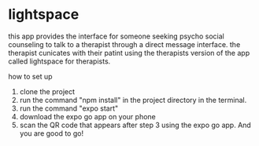 # lightspace
this app provides the interface for someone seeking psycho social counseling to talk to a therapist through a direct message interface. the therapist cunicates with their patint using the therapists version of the app called lightspace for therapists.

how to set up
1. clone the project
2. run the command "npm install" in the project directory in the terminal.
3. run the command "expo start"
4. download the expo go app on your phone
5. scan the QR code that appears after step 3 using the expo go app. And you are good to go!
